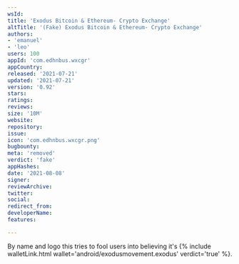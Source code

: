 ```yaml
---
wsId: 
title: 'Exodus Bitcoin & Ethereum- Crypto Exchange'
altTitle: '(Fake) Exodus Bitcoin & Ethereum- Crypto Exchange'
authors:
- 'emanuel'
- 'leo'
users: 100
appId: 'com.edhnbus.wxcgr'
appCountry: 
released: '2021-07-21'
updated: '2021-07-21'
version: '0.92'
stars: 
ratings: 
reviews: 
size: '10M'
website: 
repository: 
issue: 
icon: 'com.edhnbus.wxcgr.png'
bugbounty: 
meta: 'removed'
verdict: 'fake'
appHashes: 
date: '2021-08-08'
signer: 
reviewArchive: 
twitter: 
social: 
redirect_from: 
developerName: 
features: 

---
```


By name and logo this tries to fool users into believing it's
{% include walletLink.html wallet='android/exodusmovement.exodus' verdict='true' %}.
